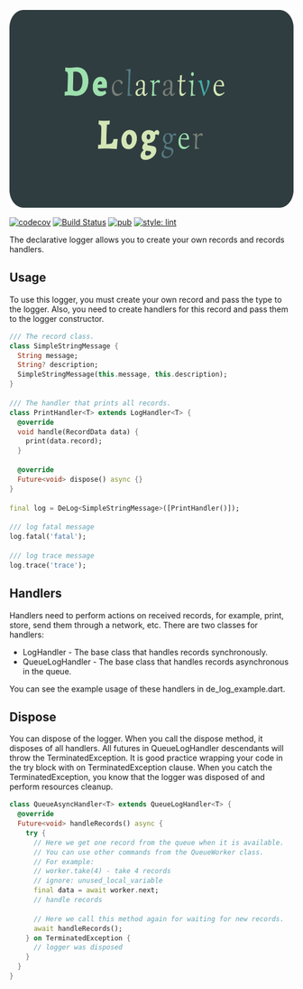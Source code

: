 <p align="center">
<img src="https://raw.githubusercontent.com/KirsApps/de_log/master/assets/logo.png" height="350" alt="DeLog" />
</p>

[![codecov](https://codecov.io/gh/KirsApps/de_log/branch/master/graph/badge.svg)](https://codecov.io/gh/KirsApps/de_log)
[![Build Status](https://github.com/KirsApps/de_log/workflows/build/badge.svg)](https://github.com/KirsApps/de_log/actions?query=workflow%3A"build"+branch%3Amaster)
[![pub](https://img.shields.io/pub/v/de_log.svg)](https://pub.dev/packages/de_log)
[![style: lint](https://img.shields.io/badge/style-lint-4BC0F5.svg)](https://pub.dev/packages/lint)

The declarative logger allows you to create your own records and records handlers.

## Usage

To use this logger, you must create your own record and pass the type to the logger.
Also, you need to create handlers for this record and pass them to the logger constructor.

```dart
/// The record class.
class SimpleStringMessage {
  String message;
  String? description;
  SimpleStringMessage(this.message, this.description);
}

/// The handler that prints all records.
class PrintHandler<T> extends LogHandler<T> {
  @override
  void handle(RecordData data) {
    print(data.record);
  }

  @override
  Future<void> dispose() async {}
}

final log = DeLog<SimpleStringMessage>([PrintHandler()]);

/// log fatal message
log.fatal('fatal');

/// log trace message
log.trace('trace');
```

## Handlers

Handlers need to perform actions on received records, for example, print, store, send them through a network, etc.
There are two classes for handlers:

* LogHandler - The base class that handles records synchronously.
* QueueLogHandler - The base class that handles records asynchronous in the queue.

You can see the example usage of these handlers in de_log_example.dart.

## Dispose


You can dispose of the logger. When you call the dispose method, it disposes of all handlers.
All futures in QueueLogHandler descendants will throw the TerminatedException. It is good practice wrapping your code in the try block with on TerminatedException clause. 
When you catch the TerminatedException, you know that the logger was disposed of and perform resources cleanup.

```dart
class QueueAsyncHandler<T> extends QueueLogHandler<T> {
  @override
  Future<void> handleRecords() async {
    try {
      // Here we get one record from the queue when it is available.
      // You can use other commands from the QueueWorker class.
      // For example:
      // worker.take(4) - take 4 records
      // ignore: unused_local_variable
      final data = await worker.next;
      // handle records

      // Here we call this method again for waiting for new records.
      await handleRecords();
    } on TerminatedException {
      // logger was disposed
    }
  }
}
```